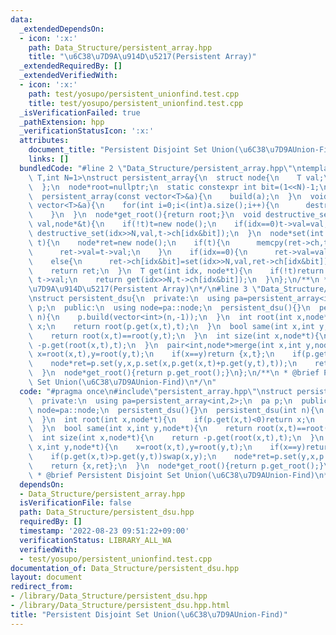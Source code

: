 ```yaml
---
data:
  _extendedDependsOn:
  - icon: ':x:'
    path: Data_Structure/persistent_array.hpp
    title: "\u6C38\u7D9A\u914D\u5217(Persistent Array)"
  _extendedRequiredBy: []
  _extendedVerifiedWith:
  - icon: ':x:'
    path: test/yosupo/persistent_unionfind.test.cpp
    title: test/yosupo/persistent_unionfind.test.cpp
  _isVerificationFailed: true
  _pathExtension: hpp
  _verificationStatusIcon: ':x:'
  attributes:
    document_title: "Persistent Disjoint Set Union(\u6C38\u7D9AUnion-Find)"
    links: []
  bundledCode: "#line 2 \"Data_Structure/persistent_array.hpp\"\ntemplate<typename\
    \ T,int N=1>\nstruct persistent_array{\n  struct node{\n    T val;\n    node*ch[1<<N]={};\n\
    \  };\n  node*root=nullptr;\n  static constexpr int bit=(1<<N)-1;\n  persistent_array(){}\n\
    \  persistent_array(const vector<T>&a){\n    build(a);\n  }\n  void build(const\
    \ vector<T>&a){\n    for(int i=0;i<(int)a.size();i++){\n      destructive_set(i,a[i],root);\n\
    \    }\n  }\n  node*get_root(){return root;}\n  void destructive_set(int idx,T\
    \ val,node*&t){\n    if(!t)t=new node();\n    if(idx==0)t->val=val;\n    else\
    \ destructive_set(idx>>N,val,t->ch[idx&bit]);\n  }\n  node*set(int idx,T val,node*const&\
    \ t){\n    node*ret=new node();\n    if(t){\n      memcpy(ret->ch,t->ch,sizeof(t->ch));\n\
    \      ret->val=t->val;\n    }\n    if(idx==0){\n      ret->val=val;\n    }\n\
    \    else{\n      ret->ch[idx&bit]=set(idx>>N,val,ret->ch[idx&bit]);\n    }\n\
    \    return ret;\n  }\n  T get(int idx, node*t){\n    if(!t)return 0;\n    if(idx==0)return\
    \ t->val;\n    return get(idx>>N,t->ch[idx&bit]);\n  }\n};\n/**\n * @brief \u6C38\
    \u7D9A\u914D\u5217(Persistent Array)\n*/\n#line 3 \"Data_Structure/persistent_dsu.hpp\"\
    \nstruct persistent_dsu{\n  private:\n  using pa=persistent_array<int,2>;\n  pa\
    \ p;\n  public:\n  using node=pa::node;\n  persistent_dsu(){}\n  persistent_dsu(int\
    \ n){\n    p.build(vector<int>(n,-1));\n  }\n  int root(int x,node*t){\n    if(p.get(x,t)<0)return\
    \ x;\n    return root(p.get(x,t),t);\n  }\n  bool same(int x,int y,node*t){\n\
    \    return root(x,t)==root(y,t);\n  }\n  int size(int x,node*t){\n    return\
    \ -p.get(root(x,t),t);\n  }\n  pair<int,node*>merge(int x,int y,node*t){\n   \
    \ x=root(x,t),y=root(y,t);\n    if(x==y)return {x,t};\n    if(p.get(x,t)>p.get(y,t))swap(x,y);\n\
    \    node*ret=p.set(y,x,p.set(x,p.get(x,t)+p.get(y,t),t));\n    return {x,ret};\n\
    \  }\n  node*get_root(){return p.get_root();}\n};\n/**\n * @brief Persistent Disjoint\
    \ Set Union(\u6C38\u7D9AUnion-Find)\n*/\n"
  code: "#pragma once\n#include\"persistent_array.hpp\"\nstruct persistent_dsu{\n\
    \  private:\n  using pa=persistent_array<int,2>;\n  pa p;\n  public:\n  using\
    \ node=pa::node;\n  persistent_dsu(){}\n  persistent_dsu(int n){\n    p.build(vector<int>(n,-1));\n\
    \  }\n  int root(int x,node*t){\n    if(p.get(x,t)<0)return x;\n    return root(p.get(x,t),t);\n\
    \  }\n  bool same(int x,int y,node*t){\n    return root(x,t)==root(y,t);\n  }\n\
    \  int size(int x,node*t){\n    return -p.get(root(x,t),t);\n  }\n  pair<int,node*>merge(int\
    \ x,int y,node*t){\n    x=root(x,t),y=root(y,t);\n    if(x==y)return {x,t};\n\
    \    if(p.get(x,t)>p.get(y,t))swap(x,y);\n    node*ret=p.set(y,x,p.set(x,p.get(x,t)+p.get(y,t),t));\n\
    \    return {x,ret};\n  }\n  node*get_root(){return p.get_root();}\n};\n/**\n\
    \ * @brief Persistent Disjoint Set Union(\u6C38\u7D9AUnion-Find)\n*/"
  dependsOn:
  - Data_Structure/persistent_array.hpp
  isVerificationFile: false
  path: Data_Structure/persistent_dsu.hpp
  requiredBy: []
  timestamp: '2022-08-23 09:51:22+09:00'
  verificationStatus: LIBRARY_ALL_WA
  verifiedWith:
  - test/yosupo/persistent_unionfind.test.cpp
documentation_of: Data_Structure/persistent_dsu.hpp
layout: document
redirect_from:
- /library/Data_Structure/persistent_dsu.hpp
- /library/Data_Structure/persistent_dsu.hpp.html
title: "Persistent Disjoint Set Union(\u6C38\u7D9AUnion-Find)"
---
```

